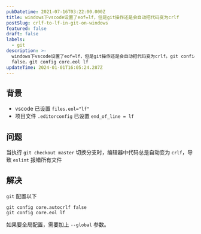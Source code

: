 ```yaml
---
pubDatetime: 2021-07-16T03:22:00.000Z
title: windows下vscode设置了eof=lf，但是git操作还是会自动把代码变为crlf
postSlug: crlf-to-lf-in-git-on-windows
featured: false
draft: false
labels:
  - git
description: >-
  windows下vscode设置了eof=lf，但是git操作还是会自动把代码变为crlf。git config core.autocrlf
  false，git config core.eol lf
updateTime: 2024-01-01T16:05:24.287Z
---
```


## 背景

- vscode 已设置 `files.eol="lf"`
- 项目文件 `.editorconfig` 已设置 `end_of_line = lf`

## 问题

当执行 `git checkout master` 切换分支时，编辑器中代码总是自动变为 `crlf`，导致 `eslint` 报错所有文件

## 解决

`git` 配置以下

```shell
git config core.autocrlf false
git config core.eol lf
```

如果要全局配置，需要加上 `--global` 参数。
